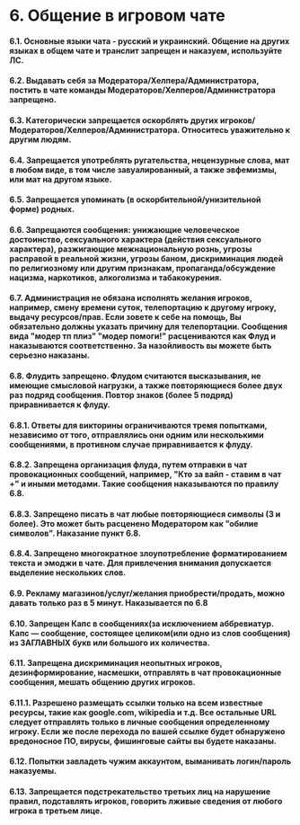 # 6. Общение в игровом чате

#### 6.1. Основные языки чата - русский и украинский. Общение на других языках в общем чате и транслит запрещен и наказуем, используйте ЛС.

#### 6.2. Выдавать себя за Модератора/Хелпера/Администратора, постить в чате команды Модераторов/Хелперов/Администратора запрещено.

#### 6.3. Категорически запрещается оскорблять других игроков/Модераторов/Хелперов/Администратора. Относитесь уважительно к другим людям.

#### 6.4. Запрещается употреблять ругательства, нецензурные слова, мат в любом виде, в том числе завуалированный, а также эвфемизмы, или мат на другом языке.

#### 6.5. Запрещается упоминать (в оскорбительной/унизительной форме) родных.

#### 6.6. Запрещаются сообщения: унижающие человеческое достоинство, сексуального характера (действия сексуального характера), разжигающие межнациональную рознь, угрозы расправой в реальной жизни, угрозы баном, дискриминация людей по религиозному или другим признакам, пропаганда/обсуждение нацизма, наркотиков, алкоголизма и табакокурения.

#### 6.7. Администрация не обязана исполнять желания игроков, например, смену времени суток, телепортацию к другому игроку, выдачу ресурсов/прав. Если зовете к себе на помощь, Вы обязательно должны указать причину для телепортации. Сообщения вида "модер тп плиз" "модер помоги!" расцениваются как Флуд и наказываются соответственно. За назойливость вы можете быть серьезно наказаны.

#### 6.8. Флудить запрещено. Флудом считаются высказывания, не имеющие смысловой нагрузки, а также повторяющиеся более двух раз подряд сообщения. Повтор знаков (более 5 подряд) приравнивается к флуду.

#### 6.8.1. Ответы для викторины ограничиваются тремя попытками, независимо от того, отправлялись они одним или несколькими сообщениями, в противном случае приравнивается к флуду.

#### 6.8.2. Запрещена организация флуда, путем отправки в чат провокационных сообщений, например, "Кто за вайп - ставим в чат +" и иными методами. Такие сообщения наказываются по правилу 6.8.

#### 6.8.3. Запрещено писать в чат любые повторяющиеся символы (3 и более). Это может быть расценено Модератором как "обилие символов". Наказание пункт 6.8.

#### 6.8.4. Запрещено многократное злоупотребление форматированием текста и эмоджи в чате. Для привлечения внимания допускается выделение нескольких слов.

#### 6.9. Рекламу магазинов/услуг/желания приобрести/продать, можно давать только раз в 5 минут. Наказывается по 6.8

#### 6.10. Запрещен Капс в сообщениях(за исключением аббревиатур. Капс — сообщение, состоящее целиком(или одно из слов сообщения) из ЗАГЛАВНЫХ букв или большого их количества.

#### 6.11. Запрещена дискриминация неопытных игроков, дезинформирование, насмешки, отправлять в чат провокационные сообщения, мешать общению других игроков.

#### 6.11.1. Разрешено размещать ссылки только на всем известные ресурсы, такие как google.com, wikipedia и т.д. Все остальные URL следует отправлять только в личные сообщения определенному игроку. Если же после перехода по вашей ссылке будет обнаружено вредоносное ПО, вирусы, фишинговые сайты вы будете наказаны.

#### 6.12. Попытки завладеть чужим аккаунтом, выманивать логин/пароль наказуемы.

#### 6.13. Запрещается подстрекательство третьих лиц на нарушение правил, подставлять игроков, говорить лживые сведения от любого игрока в третьем лице.
